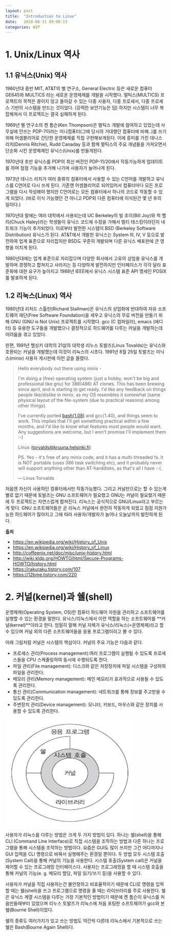 ```yaml
---
layout: post
title:  "Introduction to Linux"
date:   2010-08-31 09:00:13
categories: WIP
---
```




# 1. Unix/Linux 역사

## 1.1 유닉스(Unix) 역사

1960년대 중반 MIT, AT&T의 벨 연구소, General Electric 등은 새로운 컴퓨터 GE645와 MULTICS 라는 새로운 운영체제를 개발을 시작했다. 멀틱스(MULTICS) 프로젝트의 목적은 끊이지 않고 돌아갈 수 있는 다중 사용자, 다중 프로세서, 다중 프로세스 기반의 시스템을 만드는 것이었다. (강력한 보안기능은 덤) 하지만 시스템이 너무 복잡해져서 이 프로젝트는 결국 실패하게 된다.  

1969년 벨 연구소의 켄 톰슨(Ken Thompson)은 멀틱스 개발에 참여하고 있었는데 사무실에 안쓰는 PDP-7이라는 미니컴퓨터(그때 당시의 거대했던 컴퓨터에 비해..)를 쓰기 위해 어셈블리어로 간단한 운영체제를 직접 구현해보게된다. 이에 흥미를 가진 데니스 리치(Dennis Ritchie), Rudd Canaday 등과 함께 멀틱스의 주요 개념들을 가져오면서 단순화 시킨 운영체제인 유닉스(Unix)를 만들게된다.  

1970년대 초반 유닉스를 PDP의 최신 버전인 PDP-11/20에서 작동가능하게 업데이트를 하며 점점 기능을 추가해 나가며 사용자가 늘어나게 된다.  

1973년 데니스 리치가 여러 종류의 컴퓨터에서 사용할 수 있는 C언어를 개발하고 유닉스를 C언어로 다시 쓰게 된다. 기존엔 어셈블리어로 되어있어서 컴퓨터마다 모든 프로그램을 다시 작성해야 했지만 C언어로는 모든 컴퓨터에서 하나의 코드로 작동할 수 있게 되었다. (바로 이식 가능했던 건 아니고 PDP외 다른 컴퓨터에 이식된건 몇 년 후의 일이다.)

1970년대 말에는 여러 대학에서 사용되는데 UC Berkeley의 빌 조이(Bill Joy)와 척 핼리(Chuck Haley)라는 학생들이 유닉스 코드에 수정을 가해서 멀티 태스킹이라던지 네트워크 기능이 추가되었다. 이로부터 발전한 시스템이 BSD (Berkeley Software Distribution) 유닉스가 된다. AT&T에서 개발한 유닉스는 System III, IV, V 등으로 발전하여 업계 표준으로 자리잡지만 BSD도 꾸준히 개발되며 다른 유닉스 배포판에 큰 영향을 미치게 된다. 

1980년대에는 업계 표준으로 자리잡으며 다양한 회사에서 고유의 상업용 유닉스를 개발하며 경쟁하고 합쳐지고 사라지는 등 다양하게 발전하지만 인터페이스가 각각 달라 표준화에 대한 요구가 높아지고 1988년 IEEE에서 유닉스 시스템 표준 API 명세인 POSIX를 발표하게 된다.



## 1.2 리눅스(Linux) 역사

1980년대 리처드 스톨만(Richard Stallman)은 유닉스의 상업화에 반대하여 자유 소프트웨어 재단(Free Software Foundation)을 세우고 유닉스의 무료 버전을 만들기 위해 GNU (GNU is Not Unix) 프로젝트를 시작했다. gcc (C 컴파일러), emacs (에디터) 등 유용한 도구들을 개발했으나 결정적으로 하드웨어를 다루는 커널을 개발하는데 어려움을 겪고 있었다.

한편, 1991년 헬싱키 대학의 21살의 대학생 리누스 토발즈(Linus Tovalds)는 유닉스와 호환되는 커널을 개발했는데 이것이 리눅스의 시초다. 1991년 8월 25일 토발즈는 미닉스(minix) 사용자 게시판에 이런 글을 올렸다.

> Hello everybody out there using minix -
>
> I'm doing a (free) operating system (just a hobby, won't be big and professional like gnu) for 386(486) AT clones. This has been brewing since april, and is starting to get ready. I'd like any feedback on things people like/dislike in minix, as my OS resembles it somewhat (same physical layout of the file-system (due to practical reasons) among other things).
>
> I've currently ported [bash(1.08)](https://en.wikipedia.org/wiki/Bash_(Unix_shell)) and gcc(1.40), and things seem to work. This implies that I'll get something practical within a few months, and I'd like to know what features most people would want. Any suggestions are welcome, but I won't promise I'll implement them :-)
>
> Linus (torvalds@kruuna.helsinki.fi)
>
> PS. Yes - it's free of any minix code, and it has a multi-threaded fs. It is NOT portable (uses 386 task switching etc), and it probably never will support anything other than AT-harddisks, as that's all I have :-(.
>
> — Linus Torvalds

처음엔 자신이 사용하던 컴퓨터에서만 작동가능했다. 그리고 커널만으로는 할 수 있는게 별로 없기 때문에 토발즈는 GNU 소프트웨어가 필요했고 GNU는 커널이 필요했기 때문에 두 프로젝트는 자연스럽게 합쳐진다. 리눅스는 공식적으로 GNU/Linux라고 부르는게 맞다. GNU 소프트웨어들은 곧 리눅스 커널에서 완전히 작동하게 되었고 점점 지원가능한 하드웨어가 많아지고 그에 따라 사용자/개발자가 늘어나 오늘날까지 발전하게 된다.

**출처**

- <https://en.wikipedia.org/wiki/History_of_Unix>
- <https://en.wikipedia.org/wiki/History_of_Linux>
- <http://coffeenix.net/doc/misc/unix-history.html>
- <http://wiki.kldp.org/HOWTO/html/Secure-Programs-HOWTO/history.html>
- <https://rakuraku.tistory.com/107>
- <https://12bme.tistory.com/220>



# 2. 커널(kernel)과 쉘(shell)

운영체제(Operating System, OS)란 컴퓨터 하드웨어 자원을 관리하고 소프트웨어를 실행할 수 있는 환경을 말한다. 유닉스/리눅스에서 이런 역할을 하는 소프트웨어를 **커널(kernel)**이라고 한다. 엄밀히 말해 커널 자체가 유닉스/리눅스(=운영체제)라고 할 수 있으며 커널 외의 다른 소프트웨어들을 응용 프로그램이라고 볼 수 있다.  

아래 그림처럼 커널은 시스템의 핵심이다. 커널의 주요 기능은 다음과 같다.

- 프로세스 관리(Process management):여러 프로그램이 실행될 수 있도록 프로세스들을 CPU 스케줄링하여 동시에 수행되도록 한다. 
- 파일 관리(File management): 디스크와 같은 저장장치에 파일 시스템을 구성하여 파일을 관리한다.
- 메모리 관리(Memory management): 메인 메모리가 효과적으로 사용될 수 있도록 관리한다. 
- 통신 관리(Communication management): 네트워크를 통해 정보를 주고받을 수 있도록 관리한다. 
- 주변장치 관리(Device management): 모니터, 키보드, 마우스와 같은 장치를 사용할 수 있도록 관리한다.

![unix_structure](../assets/robotics-linux/unix_structure.png)

사용자가 리눅스를 다루는 방법은 크게 두 가지 방법이 있다. 하나는 쉘(shell)을 통해 CLI (Command Line Interface)로 직접 시스템을 조작하는 방법과 다른 하나는 프로그램을 통해 시스템을 조작하는 방법이다. 요즘은 GUI도 많이 쓰지만 그건 어디까지나 GUI 입력을 CLI 명령으로 바꿔서 실행해주는 환경일 뿐이다. 두 방법 모두 시스템 호출(System Call)을 통해 커널의 기능을 사용한다. 시스템 호출(System call)은 커널을 제어할 수 있는 프로그래밍 인터페이스다. 사용자는 프로그래밍을 할 때 시스템 호출을 통해 커널의 기능(e. g. 메모리 할당, 파일 읽기/쓰기 등)을 사용할 수 있다.  

사용자가 커널을 직접 사용하는건 불안정하고 비효율적이기 때문에 CLI로 명령을 입력할 때는 쉘(shell)을 쓰고 프로그램으로 명령을 줄 때는 라이브러리를 주로 사용한다. 쉘은 유닉스 계열 시스템을 다루는 가장 기본적인 방법이기 때문에 켄 톰슨이 유닉스를 처음만들때부터 있었으며 리누스 토발즈가 리눅스에 처음 포팅한 소프트웨어가 gcc와 본 쉘(Bourne Shell)이었다.  

쉘의 종류도 여러가지가 있고 쓰는 방법도 약간씩 다른데 리눅스에서 기본적으로 쓰는 쉘은 Bash(Bourne Again Shell)다. 





















